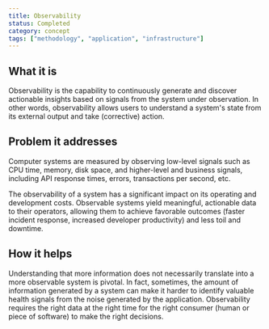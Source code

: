 ```yaml
---
title: Observability
status: Completed
category: concept
tags: ["methodology", "application", "infrastructure"]
---
```


## What it is

Observability is the capability to continuously generate and discover actionable insights based on signals from the system under observation. 
In other words, observability allows users to understand a system's state from its external output and take (corrective) action.

## Problem it addresses

Computer systems are measured by observing low-level signals such as CPU time, memory, disk space, and higher-level and business signals, including API response times, errors, transactions per second, etc.

The observability of a system has a significant impact on its operating and development costs. 
Observable systems yield meaningful, actionable data to their operators, allowing them to achieve favorable outcomes (faster incident response, increased developer productivity) and less toil and downtime.

## How it helps

Understanding that more information does not necessarily translate into a more observable system is pivotal. 
In fact, sometimes, the amount of information generated by a system can make it harder to identify valuable health signals from the noise generated by the application. 
Observability requires the right data at the right time for the right consumer (human or piece of software) to make the right decisions.
